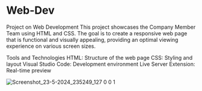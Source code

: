 # Web-Dev
Project on Web Development
This project showcases the Company Member Team using HTML and CSS. The goal is to create a responsive web page that is functional and visually appealing, providing an optimal viewing experience on various screen sizes.

Tools and Technologies
HTML: Structure of the web page
CSS: Styling and layout
Visual Studio Code: Development environment
Live Server Extension: Real-time preview

![Screenshot_23-5-2024_235249_127 0 0 1](https://github.com/hksahanagithub/Web-Dev/assets/164031728/c4fafaa1-f0fe-4c22-91ed-1e79c99d9e99)


